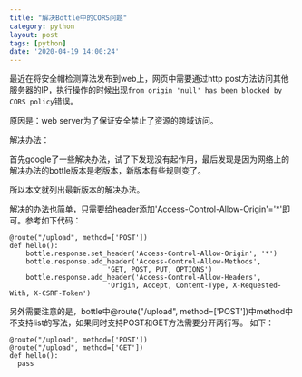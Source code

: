 ```yaml
---
title: "解决Bottle中的CORS问题"
category: python
layout: post
tags: [python]
date: '2020-04-19 14:00:24'
---
```


最近在将安全帽检测算法发布到web上，网页中需要通过http post方法访问其他服务器的IP，执行操作的时候出现```from origin 'null' has been blocked by CORS policy```错误。

原因是：web server为了保证安全禁止了资源的跨域访问。

解决办法：

首先google了一些解决办法，试了下发现没有起作用，最后发现是因为网络上的解决办法的bottle版本是老版本，新版本有些规则变了。

所以本文就列出最新版本的解决办法。

解决的办法也简单，只需要给header添加'Access-Control-Allow-Origin'='*'即可。参考如下代码：
```
@route("/upload", method=['POST'])
def hello():
    bottle.response.set_header('Access-Control-Allow-Origin', '*')
    bottle.response.add_header('Access-Control-Allow-Methods',
                        'GET, POST, PUT, OPTIONS')
    bottle.response.add_header('Access-Control-Allow-Headers',
                        'Origin, Accept, Content-Type, X-Requested-With, X-CSRF-Token')
```

另外需要注意的是，bottle中@route("/upload", method=['POST'])中method中不支持list的写法，如果同时支持POST和GET方法需要分开两行写。
如下：
```
@route("/upload", method=['POST'])
@route("/upload", method=['GET'])
def hello():
  pass
```
